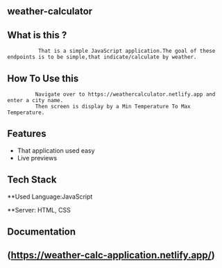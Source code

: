  ## weather-calculator

 ## What is this ?
              That is a simple JavaScript application.The goal of these endpoints is to be simple,that indicate/calculate by weather.

## How To Use this
             Navigate over to https://weathercalculator.netlify.app and enter a city name.
             Then screen is display by a Min Temperature To Max Temperature. 


## Features

- That application used easy
- Live previews



## Tech Stack

**Used Language:JavaScript

**Server: HTML, CSS


## Documentation

 ## (https://weather-calc-application.netlify.app/)
